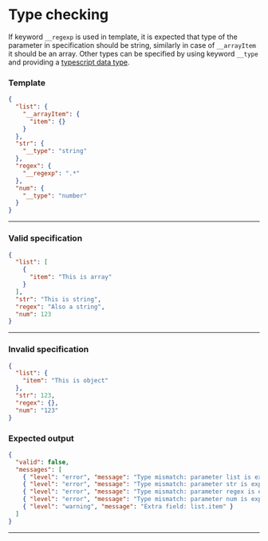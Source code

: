 # Type checking

If keyword `__regexp` is used in template, it is expected that type of the parameter in specification should be string,
similarly in case of `__arrayItem` it should be an array. Other types can be specified by using keyword `__type` and
providing a [typescript data type](https://www.typescriptlang.org/docs/handbook/basic-types.html).

### Template

```json
{
  "list": {
    "__arrayItem": {
      "item": {}
    }
  },
  "str": {
    "__type": "string"
  },
  "regex": {
    "__regexp": ".*"
  },
  "num": {
    "__type": "number"
  }
}
```

---

### Valid specification

```json
{
  "list": [
    {
      "item": "This is array"
    }
  ],
  "str": "This is string",
  "regex": "Also a string",
  "num": 123
}
```

---

### Invalid specification

```json
{
  "list": {
    "item": "This is object"
  },
  "str": 123,
  "regex": {},
  "num": "123"
}
```

### Expected output

```json
{
  "valid": false,
  "messages": [
    { "level": "error", "message": "Type mismatch: parameter list is expected to be array" },
    { "level": "error", "message": "Type mismatch: parameter str is expected to be string" },
    { "level": "error", "message": "Type mismatch: parameter regex is expected to be string" },
    { "level": "error", "message": "Type mismatch: parameter num is expected to be number" },
    { "level": "warning", "message": "Extra field: list.item" }
  ]
}
```

---
